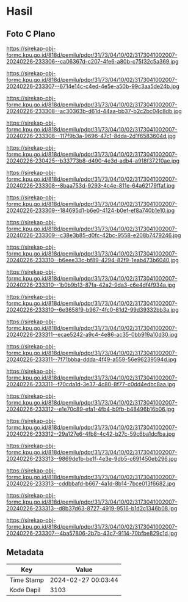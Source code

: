 # Hasil

## Foto C Plano

https://sirekap-obj-formc.kpu.go.id/818d/pemilu/pdpr/31/73/04/10/02/3173041002007-20240226-233306--ca06367d-c207-4fe6-a80b-c75f32c5a369.jpg

https://sirekap-obj-formc.kpu.go.id/818d/pemilu/pdpr/31/73/04/10/02/3173041002007-20240226-233307--6714e14c-c4ed-4e5e-a50b-99c3aa5de24b.jpg

https://sirekap-obj-formc.kpu.go.id/818d/pemilu/pdpr/31/73/04/10/02/3173041002007-20240226-233308--ac30363b-d61d-44aa-bb37-b2c2bc04c8db.jpg

https://sirekap-obj-formc.kpu.go.id/818d/pemilu/pdpr/31/73/04/10/02/3173041002007-20240226-233308--117f9b3a-9696-47c1-8dda-2d1f6583604d.jpg

https://sirekap-obj-formc.kpu.go.id/818d/pemilu/pdpr/31/73/04/10/02/3173041002007-20240226-230425--b33773b8-d490-4e3d-adb4-a918f37210ae.jpg

https://sirekap-obj-formc.kpu.go.id/818d/pemilu/pdpr/31/73/04/10/02/3173041002007-20240226-233308--8baa753d-9293-4c4e-811e-64a62179ffaf.jpg

https://sirekap-obj-formc.kpu.go.id/818d/pemilu/pdpr/31/73/04/10/02/3173041002007-20240226-233309--184695d1-b6e0-4124-b0ef-ef8a740b1e10.jpg

https://sirekap-obj-formc.kpu.go.id/818d/pemilu/pdpr/31/73/04/10/02/3173041002007-20240226-233309--c38e3b85-d0fc-42bc-9558-e208b7479246.jpg

https://sirekap-obj-formc.kpu.go.id/818d/pemilu/pdpr/31/73/04/10/02/3173041002007-20240226-233310--b6eee33c-bf89-4294-82f9-1eab473b6040.jpg

https://sirekap-obj-formc.kpu.go.id/818d/pemilu/pdpr/31/73/04/10/02/3173041002007-20240226-233310--1b0b9b13-87fa-42a2-9da3-c6e4df4f934a.jpg

https://sirekap-obj-formc.kpu.go.id/818d/pemilu/pdpr/31/73/04/10/02/3173041002007-20240226-233310--6e3658f9-b967-4fc0-81d2-99d39332bb3a.jpg

https://sirekap-obj-formc.kpu.go.id/818d/pemilu/pdpr/31/73/04/10/02/3173041002007-20240226-233311--ecae5242-a9c4-4e86-ac35-0bb919a10d30.jpg

https://sirekap-obj-formc.kpu.go.id/818d/pemilu/pdpr/31/73/04/10/02/3173041002007-20240226-233311--7f71bbba-ddda-4f49-a559-56e96239594d.jpg

https://sirekap-obj-formc.kpu.go.id/818d/pemilu/pdpr/31/73/04/10/02/3173041002007-20240226-233311--f70cda1d-3e37-4c80-8f77-c0dd4edbc8aa.jpg

https://sirekap-obj-formc.kpu.go.id/818d/pemilu/pdpr/31/73/04/10/02/3173041002007-20240226-233312--e1e70c89-efa1-4fb4-b9fb-b48496b16b06.jpg

https://sirekap-obj-formc.kpu.go.id/818d/pemilu/pdpr/31/73/04/10/02/3173041002007-20240226-233312--29a127e6-4fb8-4c42-b27c-59c6ba1dcfba.jpg

https://sirekap-obj-formc.kpu.go.id/818d/pemilu/pdpr/31/73/04/10/02/3173041002007-20240226-233313--9869de1b-be1f-4e3e-9db5-c691450eb296.jpg

https://sirekap-obj-formc.kpu.go.id/818d/pemilu/pdpr/31/73/04/10/02/3173041002007-20240226-233313--cddbbafd-b667-4a1d-8b14-7bce013f6682.jpg

https://sirekap-obj-formc.kpu.go.id/818d/pemilu/pdpr/31/73/04/10/02/3173041002007-20240226-233313--d8b37d63-8727-4919-9516-b1d2c1346b08.jpg

https://sirekap-obj-formc.kpu.go.id/818d/pemilu/pdpr/31/73/04/10/02/3173041002007-20240226-233307--4ba57806-2b7b-43c7-9114-70bfbe829c1d.jpg


## Metadata

| Key        | Value               |
| ---------- | ------------------- |
| Time Stamp | 2024-02-27 00:03:44 |
| Kode Dapil | 3103                |



